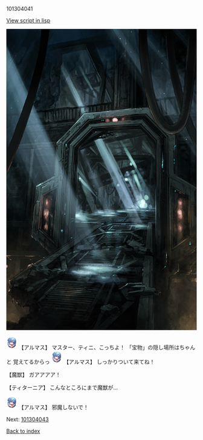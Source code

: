 101304041

[View script in lisp](../scripts/101304041.txt)

![bifrost.png](../images/backgrounds/bifrost.png)

<img src="../images/units/3103811.png" alt="3103811.png" height="34"/>
【アルマス】
マスター、ティニ、こっちよ！
「宝物」の隠し場所はちゃんと
覚えてるからっ

<img src="../images/units/3103811.png" alt="3103811.png" height="34"/>
【アルマス】
しっかりついて来てね！

【魔獣】
ガアアアア！

【ティターニア】
こんなところにまで魔獣が…

<img src="../images/units/3103811.png" alt="3103811.png" height="34"/>
【アルマス】
邪魔しないで！

Next: [101304043](101304043.md)

[Back to index](index.md)

